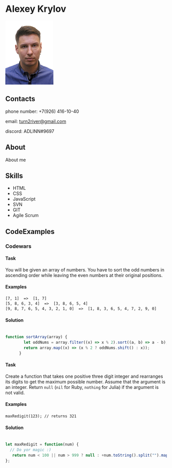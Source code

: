 # Alexey Krylov

  

![photo](Aleksey_Krylov_.png)

  

## Contacts



phone number: +7(926) 416-10-40 

email: turn2river@gmail.com

discord: ADLINN#9697


## About


About me


## Skills


- HTML
- CSS
- JavaScript
- SVN
- GIT
- Agile Scrum


## CodeExamples

### Codewars

#### Task
You will be given an array of numbers. You have to sort the odd numbers in ascending order while leaving the even numbers at their original positions.

#### Examples
```
[7, 1]  =>  [1, 7]
[5, 8, 6, 3, 4]  =>  [3, 8, 6, 5, 4]
[9, 8, 7, 6, 5, 4, 3, 2, 1, 0]  =>  [1, 8, 3, 6, 5, 4, 7, 2, 9, 0]
```

#### Solution
```js

function sortArray(array) {
        let oddNums = array.filter((x) => x % 2).sort((a, b) => a - b);
        return array.map((x) => (x % 2 ? oddNums.shift() : x));
      }

```

#### Task
Create a function that takes one positive three digit integer and rearranges its digits to get the maximum possible number. Assume that the argument is an integer. Return `null` (`nil` for Ruby, `nothing` for Julia) if the argument is not valid.

#### Examples
`maxRedigit(123); // returns 321`

#### Solution
```js

let maxRedigit = function(num) {
  // Do yor magic :)
   return num < 100 || num > 999 ? null : +num.toString().split("").map((x) => +x).sort((a, b) => b - a).join('');   
};

```
